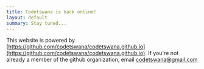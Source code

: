 ```yaml
---
title: Codetswana is back online!
layout: default
summary: Stay tuned...
---
```


This website is powered by [https://github.com/codetswana/codetswana.github.io](https://github.com/codetswana/codetswana.github.io). If you're not already a member of the github organization, email codetswana@gmail.com
